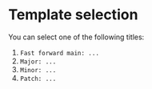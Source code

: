 # Template selection

You can select one of the following titles:

1. `Fast forward main: ...`
3. `Major: ...`
2. `Minor: ...`
4. `Patch: ...`
